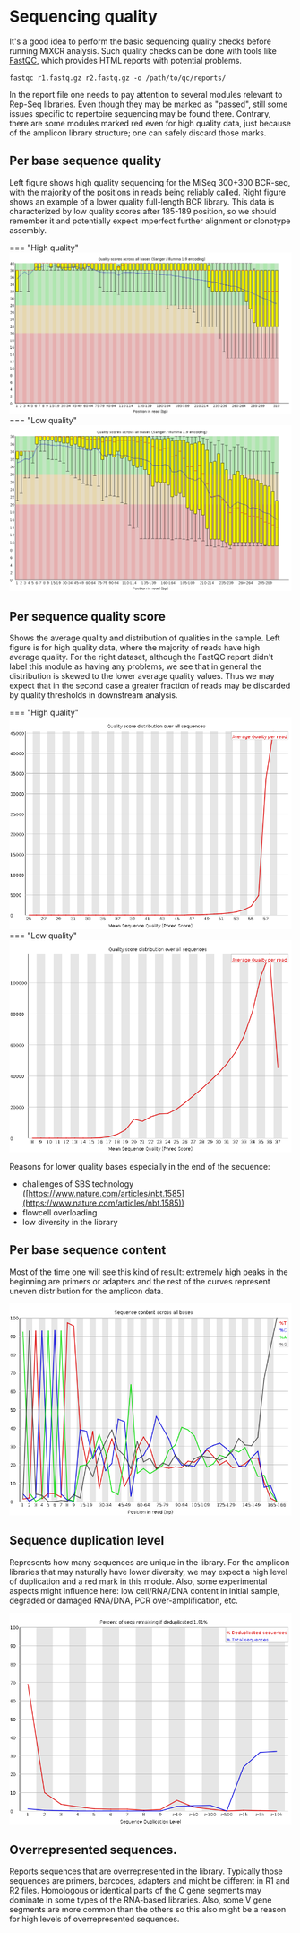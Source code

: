 # Sequencing quality

It's a good idea to perform the basic sequencing quality checks before running MiXCR analysis. Such quality checks can be done with tools like [FastQC](https://www.bioinformatics.babraham.ac.uk/projects/fastqc/Help/), which provides HTML reports with potential problems.

```shell
fastqc r1.fastq.gz r2.fastq.gz -o /path/to/qc/reports/
```

In the report file one needs to pay attention to several modules relevant to Rep-Seq libraries. Even though they may be marked as "passed", still some issues specific to repertoire sequencing may be found there. Contrary, there are some modules marked red even for high quality data, just because of the amplicon library structure; one can safely discard those marks.

## Per base sequence quality

Left figure shows high quality sequencing for the MiSeq 300+300 BCR-seq, with the majority of the positions in reads being reliably called. Right figure shows an example of a lower quality full-length BCR library. This data is characterized by low quality scores after 185-189 position, so we should remember it and potentially expect imperfect further alignment or clonotype assembly.


=== "High quality"
    ![](pics/data-qc/FASTQc_per_base_seq_quality_high.png)
=== "Low quality"
    ![](pics/data-qc/FASTQc_per_base_seq_quality_low.png)


## Per sequence quality score

Shows the average quality and distribution of qualities in the sample. Left figure is for high quality data, where the majority of reads have high average quality. For the right dataset, although the FastQC report didn't label this module as having any problems, we see that in general the distribution is skewed to the lower average quality values. Thus we may expect that in the second case a greater fraction of reads may be discarded by quality thresholds in downstream analysis.

=== "High quality"
    ![](pics/data-qc/FASTQc_per_seq_quality_high_1.png)
=== "Low quality"
    ![](pics/data-qc/FASTQc_per_seq_quality_high_2.png)

Reasons for lower quality bases especially in the end of the sequence:

 - challenges of SBS technology ([https://www.nature.com/articles/nbt.1585](https://www.nature.com/articles/nbt.1585))
 - flowcell overloading
 - low diversity in the library


## Per base sequence content

Most of the time one will see this kind of result: extremely high peaks in the beginning are primers or adapters and the rest of the curves represent uneven distribution for the amplicon data.

![](pics/data-qc/FASTQc_perBase_seq_content.png)


## Sequence duplication level

Represents how many sequences are unique in the library. For the amplicon libraries that may naturally have lower diversity, we may expect a high level of duplication and a red mark in this module. Also, some experimental aspects might influence here: low  cell/RNA/DNA content  in initial sample,  degraded or damaged RNA/DNA, PCR over-amplification, etc.

![](pics/data-qc/FASTQc_seq_duplication_level.png)

## Overrepresented sequences.

Reports sequences that are overrepresented in the library.  Typically those sequences are primers, barcodes, adapters and might be different in R1 and R2 files. Homologous or identical parts of the C gene segments may dominate in some types of the RNA-based libraries. Also, some V gene segments  are more common than the others so this also might be a reason for high levels of overrepresented sequences.


